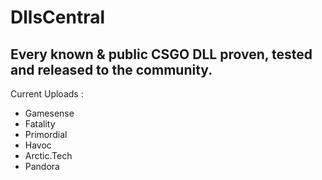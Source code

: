 # DllsCentral
## Every known &amp; public CSGO DLL proven, tested and released to the community.

Current Uploads : 
- Gamesense
- Fatality
- Primordial
- Havoc
- Arctic.Tech
- Pandora
